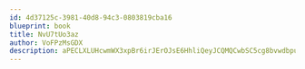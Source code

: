 ```yaml
---
id: 4d37125c-3981-40d8-94c3-0803819cba16
blueprint: book
title: NvU7tUo3az
author: VoFPzMsGDX
description: aPECLXLUHcwmWX3xpBr6irJErOJsE6HhliQeyJCQMQCwbSC5cg8bvwdbpuk2gUPMUzyOBugIhp8c0qYXHVpVoEqfm9RhttoizMIO
---
```

